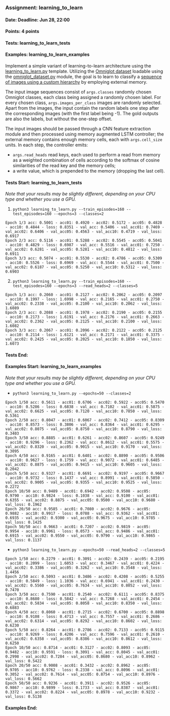### Assignment: learning_to_learn
#### Date: Deadline: Jun 28, 22:00
#### Points: 4 points
#### Tests: learning_to_learn_tests
#### Examples: learning_to_learn_examples

Implement a simple variant of learning-to-learn architecture using the
[learning_to_learn.py](https://github.com/ufal/npfl138/tree/past-2324/labs/14/learning_to_learn.py)
template. Utilizing the [Omniglot dataset](https://ufal.mff.cuni.cz/~straka/courses/npfl138/2324/demos/omniglot_demo.html)
loadable using the [omniglot_dataset.py](https://github.com/ufal/npfl138/tree/past-2324/labs/14/omniglot_dataset.py)
module, the goal is to learn to classify a
[sequence of images using a custom hierarchy](https://ufal.mff.cuni.cz/~straka/courses/npfl138/2324/demos/learning_to_learn_demo.html)
by employing external memory.

The input image sequences consist of `args.classes` randomly chosen Omniglot
classes, each class being assigned a randomly chosen label. For every chosen
class, `args.images_per_class` images are randomly selected. Apart from the
images, the input contain the random labels one step after the corresponding
images (with the first label being -1). The gold outputs are also the labels,
but without the one-step offset.

The input images should be passed through a CNN feature extraction module
and then processed using memory augmented LSTM controller; the external memory
contains enough memory cells, each with `args.cell_size` units. In each step,
the controller emits:
- `args.read_heads` read keys, each used to perform a read from memory as
  a weighted combination of cells according to the softmax of cosine
  similarities of the read key and the memory cells;
- a write value, which is prepended to the memory (dropping the last cell).

#### Tests Start: learning_to_learn_tests
_Note that your results may be slightly different, depending on your CPU type and whether you use a GPU._

1. `python3 learning_to_learn.py --train_episodes=160 --test_episodes=160 --epochs=3 --classes=2`
```
Epoch 1/3 acc: 0.5001 - acc01: 0.4920 - acc02: 0.5172 - acc05: 0.4828 - acc10: 0.4844 - loss: 0.8351 - val_acc: 0.5406 - val_acc01: 0.7469 - val_acc02: 0.6406 - val_acc05: 0.4563 - val_acc10: 0.4719 - val_loss: 0.6917
Epoch 2/3 acc: 0.5116 - acc01: 0.5288 - acc02: 0.5545 - acc05: 0.5041 - acc10: 0.4829 - loss: 0.6987 - val_acc: 0.5516 - val_acc01: 0.7250 - val_acc02: 0.6281 - val_acc05: 0.5281 - val_acc10: 0.4812 - val_loss: 0.6911
Epoch 3/3 acc: 0.5074 - acc01: 0.5530 - acc02: 0.4786 - acc05: 0.5309 - acc10: 0.5526 - loss: 0.6969 - val_acc: 0.5544 - val_acc01: 0.7500 - val_acc02: 0.6187 - val_acc05: 0.5250 - val_acc10: 0.5312 - val_loss: 0.6903
```

2. `python3 learning_to_learn.py --train_episodes=160 --test_episodes=160 --epochs=3 --read_heads=2 --classes=5`
```
Epoch 1/3 acc: 0.2060 - acc01: 0.2127 - acc02: 0.2062 - acc05: 0.2097 - acc10: 0.1997 - loss: 1.6998 - val_acc: 0.2165 - val_acc01: 0.2750 - val_acc02: 0.2338 - val_acc05: 0.2100 - val_acc10: 0.2062 - val_loss: 1.6089
Epoch 2/3 acc: 0.2088 - acc01: 0.1978 - acc02: 0.2190 - acc05: 0.2155 - acc10: 0.2173 - loss: 1.6191 - val_acc: 0.2176 - val_acc01: 0.2663 - val_acc02: 0.2362 - val_acc05: 0.2125 - val_acc10: 0.2100 - val_loss: 1.6082
Epoch 3/3 acc: 0.2067 - acc01: 0.2096 - acc02: 0.2122 - acc05: 0.2125 - acc10: 0.2114 - loss: 1.6121 - val_acc: 0.2171 - val_acc01: 0.3375 - val_acc02: 0.2425 - val_acc05: 0.2025 - val_acc10: 0.1850 - val_loss: 1.6073
```
#### Tests End:
#### Examples Start: learning_to_learn_examples
_Note that your results may be slightly different, depending on your CPU type and whether you use a GPU._
- `python3 learning_to_learn.py --epochs=50 --classes=2`
```
Epoch 1/50 acc: 0.5611 - acc01: 0.6706 - acc02: 0.5922 - acc05: 0.5470 - acc10: 0.5286 - loss: 0.6838 - val_acc: 0.7102 - val_acc01: 0.5875 - val_acc02: 0.6625 - val_acc05: 0.7120 - val_acc10: 0.7850 - val_loss: 0.5361
Epoch 2/50 acc: 0.8047 - acc01: 0.6067 - acc02: 0.7412 - acc05: 0.8309 - acc10: 0.8573 - loss: 0.3806 - val_acc: 0.8364 - val_acc01: 0.6295 - val_acc02: 0.8075 - val_acc05: 0.8750 - val_acc10: 0.8790 - val_loss: 0.3403
Epoch 3/50 acc: 0.8885 - acc01: 0.6261 - acc02: 0.8607 - acc05: 0.9249 - acc10: 0.9296 - loss: 0.2362 - val_acc: 0.8612 - val_acc01: 0.5575 - val_acc02: 0.8320 - val_acc05: 0.9015 - val_acc10: 0.9170 - val_loss: 0.3095
Epoch 4/50 acc: 0.9165 - acc01: 0.6401 - acc02: 0.8890 - acc05: 0.9506 - acc10: 0.9627 - loss: 0.1759 - val_acc: 0.9072 - val_acc01: 0.6485 - val_acc02: 0.8875 - val_acc05: 0.9415 - val_acc10: 0.9605 - val_loss: 0.2042
Epoch 5/50 acc: 0.9327 - acc01: 0.6691 - acc02: 0.9197 - acc05: 0.9667 - acc10: 0.9732 - loss: 0.1437 - val_acc: 0.8991 - val_acc01: 0.5850 - val_acc02: 0.9005 - val_acc05: 0.9355 - val_acc10: 0.9525 - val_loss: 0.2272
Epoch 10/50 acc: 0.9489 - acc01: 0.6942 - acc02: 0.9508 - acc05: 0.9790 - acc10: 0.9824 - loss: 0.1038 - val_acc: 0.9100 - val_acc01: 0.6355 - val_acc02: 0.8875 - val_acc05: 0.9500 - val_acc10: 0.9680 - val_loss: 0.1962
Epoch 20/50 acc: 0.9585 - acc01: 0.7080 - acc02: 0.9676 - acc05: 0.9882 - acc10: 0.9917 - loss: 0.0788 - val_acc: 0.9362 - val_acc01: 0.6935 - val_acc02: 0.9300 - val_acc05: 0.9675 - val_acc10: 0.9785 - val_loss: 0.1425
Epoch 50/50 acc: 0.9663 - acc01: 0.7207 - acc02: 0.9819 - acc05: 0.9954 - acc10: 0.9961 - loss: 0.0573 - val_acc: 0.9486 - val_acc01: 0.6915 - val_acc02: 0.9550 - val_acc05: 0.9790 - val_acc10: 0.9865 - val_loss: 0.1137
```
- `python3 learning_to_learn.py --epochs=50 --read_heads=2 --classes=5`
```
Epoch 1/50 acc: 0.2279 - acc01: 0.3091 - acc02: 0.2439 - acc05: 0.2195 - acc10: 0.2099 - loss: 1.6053 - val_acc: 0.3467 - val_acc01: 0.4224 - val_acc02: 0.3386 - val_acc05: 0.3262 - val_acc10: 0.3548 - val_loss: 1.4456
Epoch 2/50 acc: 0.5093 - acc01: 0.3486 - acc02: 0.4208 - acc05: 0.5255 - acc10: 0.5849 - loss: 1.1036 - val_acc: 0.6941 - val_acc01: 0.2430 - val_acc02: 0.5560 - val_acc05: 0.7634 - val_acc10: 0.8052 - val_loss: 0.7470
Epoch 3/50 acc: 0.7590 - acc01: 0.2540 - acc02: 0.6111 - acc05: 0.8375 - acc10: 0.8680 - loss: 0.5842 - val_acc: 0.7268 - val_acc01: 0.2454 - val_acc02: 0.5834 - val_acc05: 0.8058 - val_acc10: 0.8350 - val_loss: 0.6883
Epoch 4/50 acc: 0.8060 - acc01: 0.2715 - acc02: 0.6700 - acc05: 0.8898 - acc10: 0.9108 - loss: 0.4713 - val_acc: 0.7557 - val_acc01: 0.2686 - val_acc02: 0.6314 - val_acc05: 0.8292 - val_acc10: 0.8602 - val_loss: 0.6230
Epoch 5/50 acc: 0.8264 - acc01: 0.2786 - acc02: 0.7133 - acc05: 0.9115 - acc10: 0.9269 - loss: 0.4206 - val_acc: 0.7596 - val_acc01: 0.2610 - val_acc02: 0.6358 - val_acc05: 0.8386 - val_acc10: 0.8612 - val_loss: 0.6250
Epoch 10/50 acc: 0.8714 - acc01: 0.3127 - acc02: 0.8093 - acc05: 0.9482 - acc10: 0.9591 - loss: 0.3091 - val_acc: 0.8045 - val_acc01: 0.2998 - val_acc02: 0.7284 - val_acc05: 0.8680 - val_acc10: 0.8962 - val_loss: 0.5422
Epoch 20/50 acc: 0.9008 - acc01: 0.3432 - acc02: 0.8962 - acc05: 0.9705 - acc10: 0.9762 - loss: 0.2338 - val_acc: 0.8096 - val_acc01: 0.3052 - val_acc02: 0.7614 - val_acc05: 0.8754 - val_acc10: 0.8976 - val_loss: 0.5662
Epoch 50/50 acc: 0.9236 - acc01: 0.3911 - acc02: 0.9526 - acc05: 0.9867 - acc10: 0.9899 - loss: 0.1733 - val_acc: 0.8387 - val_acc01: 0.3372 - val_acc02: 0.8224 - val_acc05: 0.8978 - val_acc10: 0.9232 - val_loss: 0.5138
```
#### Examples End:
